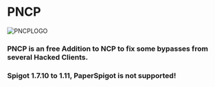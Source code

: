 # PNCP
![PNCPLOGO](http://i.imgur.com/HukuJil.png)
### PNCP is an free Addition to NCP to fix some bypasses from several Hacked Clients.

### Spigot 1.7.10 to 1.11, PaperSpigot is not supported!

